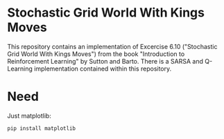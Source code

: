 # Stochastic Grid World With Kings Moves
This repository contains an implementation of Excercise 6.10 ("Stochastic Grid World With Kings Moves") from the book "Introduction to Reinforcement Learning" by Sutton and Barto. There is a SARSA and Q-Learning implementation contained within this repository.

# Need
Just matplotlib:
```
pip install matplotlib
```
